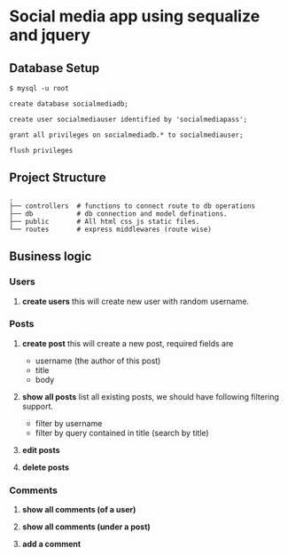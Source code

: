 # Social media app using sequalize and jquery

## Database Setup

```shell
$ mysql -u root 
```

```mysql
create database socialmediadb;

create user socialmediauser identified by 'socialmediapass';

grant all privileges on socialmediadb.* to socialmediauser;

flush privileges
```


## Project Structure

```shell
.
├── controllers  # functions to connect route to db operations
├── db           # db connection and model definations.
├── public       # All html css js static files.
└── routes       # express middlewares (route wise)

```

## Business logic

### Users

1. **create users**
   this will create new user with random username.

### Posts

1. **create post**
   this will create a new post, required fields are
   - username (the author of this post)
   - title
   - body

2. **show all posts**
   list all existing posts, we should have following filtering support.
   
   - filter by username
   - filter by query contained in title (search by title)

3. **edit posts**

4. **delete posts**
   
### Comments

1. **show all comments (of a user)**

2. **show all comments (under a post)**

3. **add a comment**
